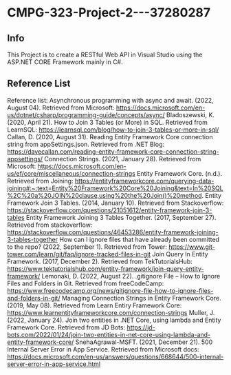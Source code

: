 # CMPG-323-Project-2---37280287
## Info
This Project is to create a RESTful Web API in Visual Studio using the ASP.NET CORE Framework mainly in C#.



## Reference List
Reference list:
Asynchronous programming with async and await. (2022, August 04). Retrieved from Microsoft: https://docs.microsoft.com/en-us/dotnet/csharp/programming-guide/concepts/async/
Bladoszewski, K. (2020, April 21). How to Join 3 Tables (or More) in SQL. Retrieved from LearnSQL: https://learnsql.com/blog/how-to-join-3-tables-or-more-in-sql/
Callan, D. (2020, August 31). Reading Entity Framework Core connection string from appSettings.json. Retrieved from .NET Blog: https://davecallan.com/reading-entity-framework-core-connection-string-appsettings/
Connection Strings. (2021, January 28). Retrieved from Microsoft: https://docs.microsoft.com/en-us/ef/core/miscellaneous/connection-strings
Entity Framework Core. (n.d.). Retrieved from Joining: https://entityframeworkcore.com/querying-data-joining#:~:text=Entity%20Framework%20Core%20Joining&text=In%20SQL%2C%20a%20JOIN%20clause,using%20the%20Join()%20method.
Entity Framework Join 3 Tables. (2014, January 10). Retrieved from Stackoverflow: https://stackoverflow.com/questions/21051612/entity-framework-join-3-tables
Entity Framework Joining 3 Tables Together. (2017, September 27). Retrieved from stackoverflow: https://stackoverflow.com/questions/46453286/entity-framework-joining-3-tables-together
How can I ignore files that have already been committed to the repo? (2022, September 1). Retrieved from Tower: https://www.git-tower.com/learn/git/faq/ignore-tracked-files-in-git
Join Query In Entity Framework. (2017, December 2). Retrieved from TekTutorialsHub: https://www.tektutorialshub.com/entity-framework/join-query-entity-framework/
Lemonaki, D. (2022, August 22). .gitignore File – How to Ignore Files and Folders in Git. Retrieved from freeCodeCamp: https://www.freecodecamp.org/news/gitignore-file-how-to-ignore-files-and-folders-in-git/
Managing Connection Strings in Entity Framework Core. (2019, May 08). Retrieved from Learn Entiry Framework Core: https://www.learnentityframeworkcore.com/connection-strings
Muller, J. (2022, January 24). Join two entities in .NET Core, using lambda and Entity Framework Core. Retrieved from JD Bots: https://jd-bots.com/2022/01/24/join-two-entities-in-net-core-using-lambda-and-entity-framework-core/
SnehaAgrawal-MSFT. (2021, December 21). 500 Internal Server Error in App Service. Retrieved from Microsoft docs: https://docs.microsoft.com/en-us/answers/questions/668644/500-internal-server-error-in-app-service.html

